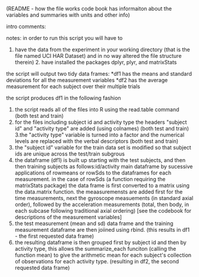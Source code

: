
(README - how the file works code book has informaiton about the variables and summaries with units and other info)

intro comments: 

notes: in order to run this script you will have to
1. have the data from the experiment in your working directory (that is the file named UCI HAR Dataset) and in no way altered the file structure therein) 2. have installed the packages dplyr, plyr, and matrixStats

the script will output two tidy data frames: 
*df1 has the means and standard deviations for all the measurement variables *df2 has the average measurement for each subject over their multiple trials

the script produces df1 in the following fashion
 1. the script reads all of the files into R using the read.table command (both test and train)
2. for the files including subject id and activity type the headers "subject id" and "activity type" are added (using colnames) (both test and train)
 3.the "activity type" variable is turned into a factor and the numerical levels are replaced with the verbal descriptors (both test and train)
4. the "subject id" variable for the train data set is modified so that subject ids are unique across  the test/train subgrous
5. the dataframe (df1) is built up starting with the test subjects, and then then training subjects as follows:id/activity main dataframe by sucessive applications of rowmeans or rowSds to the dataframes for each measurement. in the case of rowSds (a function requiring the matrixStats package) the data frame is first converted to a matrix using the data.matrix function. the meaasuremensts are added first for the time measurements, next the gyroscope measuements (in standard axial order), followed by the acceleration measurements (total, then body, in each subcase following traditional axial ordering) [see the codebook for descriptions of the measurement variables]
6. the test measurement (mean and sd) data frame and the training measurement dataframe are then joiined using rbind. (this results in df1 - the first requested data frame)
 7. the resulting dataframe is then grouped first by subject id and then by activity type, this allows  the summarize_each funciton (calling the function mean) to give the arithmetic mean for each subject's collection of observations for each activity type. (resulting in df2, the second requested data frame)
          
